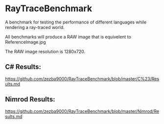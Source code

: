RayTraceBenchmark
=================

A benchmark for testing the performance of different languages while rendering a ray-traced world.


All benchmarks will produce a RAW image that is equivelent to ReferenceImage.jpg

The RAW image resolution is 1280x720.

C# Results:
---
https://github.com/zezba9000/RayTraceBenchmark/blob/master/C%23/Results.md

Nimrod Results:
---
https://github.com/zezba9000/RayTraceBenchmark/blob/master/Nimrod/Results.md
